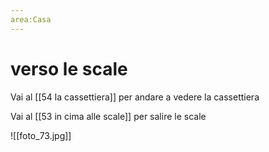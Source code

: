 ```yaml
---
area:Casa
---
```

# verso le scale

Vai al [[54 la cassettiera]] per andare a vedere la cassettiera

Vai al [[53 in cima alle scale]] per salire le scale

![[foto_73.jpg]]